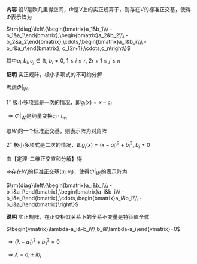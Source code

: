 **内容**
设$V$是欧几里得空间，$\Phi$是$V$上的实正规算子，则存在$V$的标准正交基，使得$\Phi$表示阵为

$\rm{diag}\left\{\begin{bmatrix}a_1&b_1\\\ -b_1&a_1\end{bmatrix},\begin{bmatrix}a_2&b_2\\\ -b_2&a_2\end{bmatrix},\cdots,\begin{bmatrix}a_r&b_r\\\ -b_r&a_r\end{bmatrix}, c_{2r+1},\cdots,c_n\right\}$

其中$a_i,b_i,c_j\in\mathbb R,\ b_i\neq0,\ 1\le i\le r,\ 2r+1\le j\le n$

**证明**
实正规阵，极小多项式的不可约分解

考虑$\Phi\left|\right._{W_i}$

$1^\circ$ 极小多项式是一次的情况，即$g_i(x)=x-c_i$

$\Rightarrow\Phi\left|\right._{W_i}$是纯量变换$c_i\cdot I_{w_i}$

取$W_i$的一个标准正交基，则表示阵为对角阵

$2^\circ$ 极小多项式是二次的情况，即$g_i(x)=(x-a_i)^2+b_i^2,\ b_i\neq0$

由【定理-二维正交直和分解】得

$\Rightarrow$存在$W_i$的标准正交基$(u_i,v_i)$，使得$\Phi\left|\right._{W_i}$的表示阵为

$\rm{diag}\left\{\begin{bmatrix}a_i&b_i\\\ -b_i&a_i\end{bmatrix},\begin{bmatrix}a_i&b_i\\\ -b_i&a_i\end{bmatrix},\cdots,\begin{bmatrix}a_i&b_i\\\ -b_i&a_i\end{bmatrix}\right\}$

**说明**
实正规阵，在正交相似关系下的全系不变量是特征值全体

$\begin{vmatrix}\lambda-a_i&-b_i\\\ b_i&\lambda-a_i\end{vmatrix}=0$

$\Rightarrow(\lambda-a_1)^2+b_1^2=0$

$\Rightarrow\lambda=a_i\pm ib_i$
